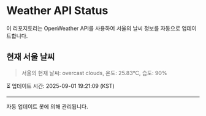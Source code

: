 
# Weather API Status

이 리포지토리는 OpenWeather API를 사용하여 서울의 날씨 정보를 자동으로 업데이트합니다.

## 현재 서울 날씨
> 서울의 현재 날씨: overcast clouds, 온도: 25.83°C, 습도: 90%

⏳ 업데이트 시간: 2025-09-01 19:21:09 (KST)

---
자동 업데이트 봇에 의해 관리됩니다.
